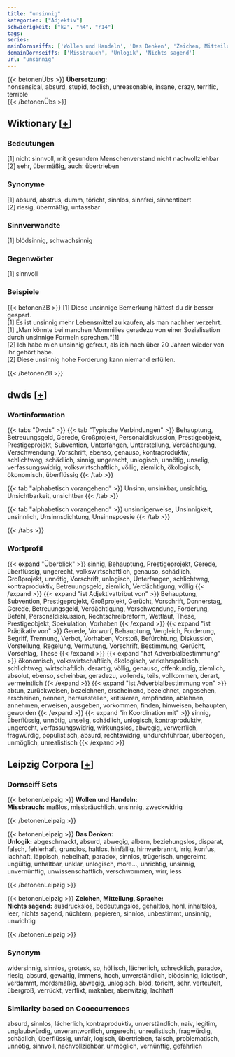 ```yaml
---
title: "unsinnig"
kategorien: ["Adjektiv"]
schwierigkeit: ["k2", "h4", "r14"]
tags:
series:
mainDornseiffs: ['Wollen und Handeln', 'Das Denken', 'Zeichen, Mitteilung, Sprache']
domainDornseiffs: ['Missbrauch', 'Unlogik', 'Nichts sagend']
url: "unsinnig"
---
```


{{< betonenÜbs >}}
**Übersetzung:**  
nonsensical, absurd, stupid, foolish, unreasonable, insane, crazy, terrific, terrible  
{{< /betonenÜbs >}}

## Wiktionary [[+](https://de.wiktionary.org/wiki/unsinnig)]

### Bedeutungen
[1] nicht sinnvoll, mit gesundem Menschenverstand nicht nachvollziehbar  
[2] sehr, übermäßig, auch: übertrieben  

### Synonyme
[1] absurd, abstrus, dumm, töricht, sinnlos, sinnfrei, sinnentleert  
[2] riesig, übermäßig, unfassbar  

### Sinnverwandte
[1] blödsinnig, schwachsinnig  

### Gegenwörter
[1] sinnvoll  

### Beispiele
{{< betonenZB >}}
[1] Diese unsinnige Bemerkung hättest du dir besser gespart.  
[1] Es ist unsinnig mehr Lebensmittel zu kaufen, als man nachher verzehrt.  
[1] „Man könnte bei manchen Mommilies geradezu von einer Sozialisation durch unsinnige Formeln sprechen.“[1]  
[2] Ich habe mich unsinnig gefreut, als ich nach über 20 Jahren wieder von ihr gehört habe.  
[2] Diese unsinnig hohe Forderung kann niemand erfüllen.  

{{< /betonenZB >}}


## dwds [[+](https://www.dwds.de/wb/unsinnig)]

### Wortinformation
{{< tabs "Dwds" >}}
{{< tab "Typische Verbindungen" >}}
Behauptung, Betreuungsgeld, Gerede, Großprojekt, Personaldiskussion, Prestigeobjekt, Prestigeprojekt, Subvention, Unterfangen, Unterstellung, Verdächtigung, Verschwendung, Vorschrift, ebenso, genauso, kontraproduktiv, schlichtweg, schädlich, sinnig, ungerecht, unlogisch, unnötig, unselig, verfassungswidrig, volkswirtschaftlich, völlig, ziemlich, ökologisch, ökonomisch, überflüssig
{{< /tab >}}

{{< tab "alphabetisch vorangehend" >}}
Unsinn, unsinkbar, unsichtig, Unsichtbarkeit, unsichtbar
{{< /tab >}}

{{< tab "alphabetisch vorangehend" >}}
unsinnigerweise, Unsinnigkeit, unsinnlich, Unsinnsdichtung, Unsinnspoesie
{{< /tab >}}

{{< /tabs >}}

### Wortprofil
{{< expand "Überblick" >}} sinnig, Behauptung, Prestigeprojekt, Gerede, überflüssig, ungerecht, volkswirtschaftlich, genauso, schädlich, Großprojekt, unnötig, Vorschrift, unlogisch, Unterfangen, schlichtweg, kontraproduktiv, Betreuungsgeld, ziemlich, Verdächtigung, völlig {{< /expand >}}
{{< expand "ist Adjektivattribut von" >}} Behauptung, Subvention, Prestigeprojekt, Großprojekt, Gerücht, Vorschrift, Donnerstag, Gerede, Betreuungsgeld, Verdächtigung, Verschwendung, Forderung, Befehl, Personaldiskussion, Rechtschreibreform, Wettlauf, These, Prestigeobjekt, Spekulation, Vorhaben {{< /expand >}}
{{< expand "ist Prädikativ von" >}} Gerede, Vorwurf, Behauptung, Vergleich, Forderung, Begriff, Trennung, Verbot, Vorhaben, Vorstoß, Befürchtung, Diskussion, Vorstellung, Regelung, Vermutung, Vorschrift, Bestimmung, Gerücht, Vorschlag, These {{< /expand >}}
{{< expand "hat Adverbialbestimmung" >}} ökonomisch, volkswirtschaftlich, ökologisch, verkehrspolitisch, schlichtweg, wirtschaftlich, derartig, völlig, genauso, offenkundig, ziemlich, absolut, ebenso, scheinbar, geradezu, vollends, teils, vollkommen, derart, vermeintlich {{< /expand >}}
{{< expand "ist Adverbialbestimmung von" >}} abtun, zurückweisen, bezeichnen, erscheinend, bezeichnet, angesehen, erscheinen, nennen, herausstellen, kritisieren, empfinden, ablehnen, annehmen, erweisen, ausgeben, vorkommen, finden, hinweisen, behaupten, geworden {{< /expand >}}
{{< expand "in Koordination mit" >}} sinnig, überflüssig, unnötig, unselig, schädlich, unlogisch, kontraproduktiv, ungerecht, verfassungswidrig, wirkungslos, abwegig, verwerflich, fragwürdig, populistisch, absurd, rechtswidrig, undurchführbar, überzogen, unmöglich, unrealistisch {{< /expand >}}

## Leipzig Corpora [[+](https://corpora.uni-leipzig.de/en/res?word=unsinnig&corpusId=deu_newscrawl-public_2018)]

### Dornseiff Sets
{{< betonenLeipzig >}}
**Wollen und Handeln:**  
**Missbrauch:** maßlos, missbräuchlich, unsinnig, zweckwidrig  

{{< /betonenLeipzig >}}


{{< betonenLeipzig >}}
**Das Denken:**  
**Unlogik:** abgeschmackt, absurd, abwegig, albern, beziehungslos, disparat, falsch, fehlerhaft, grundlos, haltlos, hinfällig, hirnverbrannt, irrig, konfus, lachhaft, läppisch, nebelhaft, paradox, sinnlos, trügerisch, ungereimt, ungültig, unhaltbar, unklar, unlogisch, more..., unrichtig, unsinnig, unvernünftig, unwissenschaftlich, verschwommen, wirr, less  

{{< /betonenLeipzig >}}


{{< betonenLeipzig >}}
**Zeichen, Mitteilung, Sprache:**  
**Nichts sagend:** ausdruckslos, bedeutungslos, gehaltlos, hohl, inhaltslos, leer, nichts sagend, nüchtern, papieren, sinnlos, unbestimmt, unsinnig, unwichtig  

{{< /betonenLeipzig >}}

### Synonym
widersinnig, sinnlos, grotesk, so, höllisch, lächerlich, schrecklich, paradox, riesig, absurd, gewaltig, immens, hoch, unverständlich, blödsinnig, idiotisch, verdammt, mordsmäßig, abwegig, unlogisch, blöd, töricht, sehr, verteufelt, übergroß, verrückt, verflixt, makaber, aberwitzig, lachhaft


### Similarity based on Cooccurrences
absurd, sinnlos, lächerlich, kontraproduktiv, unverständlich, naiv, legitim, unglaubwürdig, unverantwortlich, ungerecht, unrealistisch, fragwürdig, schädlich, überflüssig, unfair, logisch, übertrieben, falsch, problematisch, unnötig, sinnvoll, nachvollziehbar, unmöglich, vernünftig, gefährlich

